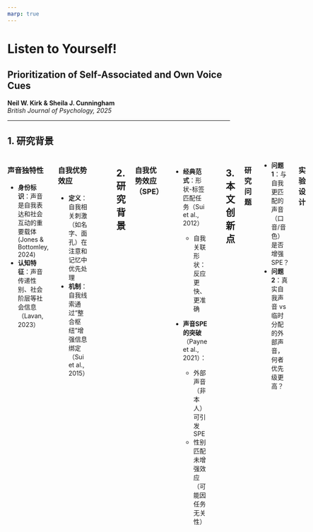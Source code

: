```yaml
---
marp: true
---
```



<!-- 标题页：纯文本保证可编辑性 -->
# **Listen to Yourself!**  
## Prioritization of Self-Associated and Own Voice Cues  
**Neil W. Kirk & Sheila J. Cunningham**  
*British Journal of Psychology, 2025*  

---
<!-- 研究背景与核心问题 -->
## 1. 研究背景  
<div class="columns">

<div>

### **声音独特性**  
- **身份标识**：声音是自我表达和社会互动的重要载体(Jones & Bottomley, 2024)
- **认知特征**：声音传递性别、社会阶层等社会信息（Lavan, 2023）
</div>

<div>

### **自我优势效应**  
- **定义**：自我相关刺激（如名字、面孔）在注意和记忆中优先处理
- **机制**：自我线索通过“整合枢纽”增强信息绑定（Sui et al., 2015）

</div>
<div>

</div>

<style>
.columns {
  display: grid;
  grid-template-columns: repeat(2,1fr);
  gap: 3rem;
}
</style>



---

<!-- 前人研究基础 -->
## 2. 研究背景  
### **自我优势效应（SPE）**  
- **经典范式**：形状-标签匹配任务（Sui et al., 2012）  
  - 自我关联形状：反应更快、更准确  
 
- **声音SPE的突破**（Payne et al., 2021）：  
  - 外部声音（非本人）可引发SPE  
  - 性别匹配未增强效应（可能因任务无关性）  

---



<!-- 当前研究创新 -->
## 3. 本文创新点  
### **研究问题**  
- **问题1**：与自我更匹配的声音（口音/音色）是否增强SPE？  
- **问题2**：真实自我声音 vs 临时分配的外部声音，何者优先级更高？  

### **实验设计**  
| 实验 | 目标 | 亮点 |  
|------|------|--------|  
| **Exp1** | 复现外部声音SPE(Payne , 2021) | 按照**开放**和**可重复**的科学的精神进行的 |  
| **Exp2** | 对比真实自我声音 vs. 临时分配声音 | 首次使用**被试本身**的声音作为刺激材料 |  

---
<!-- 实验1 -->
# 实验一 
## 研究背景
- 该实验是对 Payne et al. (2021) 实验 1 的近似复制。
- 研究使用语音匹配任务，将三种未知的外部生成自然语音分配给 **自我（Self）、朋友（Friend）、陌生人（Stranger）** 这三个身份标签。
- 主要区别：使用 **苏格兰口音**（而非英国口音）作为语音材料，以提高方言的多样性和研究的普遍性（Kirk, 2023）。
---

## 实验假设

- **听觉自我优势效应（Auditory SPE）**：
  - 受试者对标记为 **“你”（Self）** 的语音反应时间更快，识别准确率更高。
  - 对比条件：**“朋友”（Friend） 和 “陌生人”（Stranger）**。
- 为确保一致性，实验使用 **匹配受试者社交类别的语音**，即：
  - **男性苏格兰受试者**
  - **男性苏格兰口音的语音材料**

- 实验设计：  
  - 采用 **重复测量设计**，所有受试者完成所有条件：
    - **试次类型（匹配 / 不匹配）**
    - **语音身份（自我 / 朋友 / 陌生人）**
---

## 研究方法

- **被试：**
  - **35 名男性（M = 30.8岁, SD = 7.0, 范围 = 18-40）**
  - 受试者通过 **Prolific** 招募，筛选标准：
    - **年龄：18-40岁**
    - **性别：男性**
    - **国籍：苏格兰**
    - **母语：英语单语者**
    - **无听力障碍**
    - **Prolific 评分：99-100**


---
## 研究方法

- **实验材料来源：**
  - Payne et al. (2021, Exp 1) 实验框架
  - 实验材料:https://app.gorilla.sc/openmaterials/45935
- **语音刺激：**
  - 由三名男性提供语音样本
  - 语音内容：**“hello”**
  - **格式**：wav 文件，16-bit，48 kHz 采样率
  - 研究材料开放获取：https://app.gorilla.sc/openmaterials/740669
- **实验平台**：
  - **Gorilla Experiment Builder** (Anwyl-Irvine et al., 2019)

---

# 实验过程

## 1. 预实验：耳机测试
- 受试者需完成 Woods et al. (2017) 设计的 **耳机测试**：
  - 选择**音量最小的音调**，5/6 正确者可进入实验。

## 2. 语音匹配任务
- **实验任务版本**：6 种可能的语音身份分配组合
- **任务阶段：**
  1. **熟悉阶段（Familiarization Phase）**
  2. **测试阶段（Test Phase）**

---

# 熟悉阶段

- 受试者 **被动听取** 12 次 **自我、朋友、陌生人** 语音
- 试次流程：
  1. **500ms 固定十字**（中央呈现）
  2. **3000ms 语音身份标签**（YOU / FRIEND / STRANGER）
  3. **500ms 后播放 500-600ms 语音刺激**
- **指引语**：
  - **“本实验中，你将听到三种不同的声音。其中之一代表‘你’，另一个代表‘朋友’，另一个代表‘陌生人’。”**
- **时长**：约 1 分钟，直接进入测试阶段

---

# 测试阶段

- **单个试次流程：**
  1. **500ms 固定十字**
  2. **500-600ms 语音刺激**
  3. **身份标签呈现（YOU / FRIEND / STRANGER）**
  4. **受试者按键判断匹配情况**
     - **左箭头（←）= “匹配”**
     - **右箭头（→）= “不匹配”**
  5. **反馈（500ms）**
     - ✅ 绿色对勾（正确）
     - ❌ 红色叉号（错误）
     - ⏳ Too Slow （超过100ms）

---

### **实验分析**
- **数据处理**：
  - 使用 **RStudio** 进行数据处理和可视化。
  - 主要R包：
    - `kableExtra`（表格展示）； `tidyverse`（数据整理）； `ggplot2` 和 `RColorBrewer`（数据可视化）
- **统计分析**：
  - **线性混合效应模型（LMM）**；
  - 主要R包：
    - `lme4`（模型拟合）； `broom.mixed`（结果整理）； `afex`（统计分析）
  - **效应量计算**：
    - 使用 `effectsize` 计算Satterthwaite方法下的效应量。
    - 事后检验：`emmeans`（均值比较），`effsize`（Cohen’s D）。

---

### **反应时（RT）分析**
- **主要效应**：
  - 试次类型（Trial Type）：匹配（MATCH）快于不匹配（MISMATCH）。
  - 语音身份（Voice Identity）：
    - **自我（Self）** 语音的反应快于 **朋友（Friend）** 和 **陌生人（Stranger）**。
    - 朋友和陌生人之间无显著差异。
- **交互效应**：
  - 语音身份 × 试次类型 交互效应显著。
    - **匹配试次**：自我语音快于朋友和陌生人。
    - **不匹配试次**：语音身份间无显著差异。
- **结论**：SPE 在匹配试次中更明显，与视觉领域研究结果一致。

---

### **准确率（Accuracy）分析**
- **主效应**：
  - 试次类型：匹配试次的准确率高于不匹配试次。
  - 语音身份：
    - 自我语音准确率 **高于** 朋友和陌生人。
    - 朋友 vs. 陌生人无显著差异。
- **交互作用**：
  - **未达到显著水平**，说明SPE在准确率上的作用不依赖试次类型。
- **结论**：
  - 结果与Payne et al. (2021) 一致，**SPE在语音匹配任务中存在**。
  - 匹配试次的SPE效应比不匹配试次更显著。
---

---

  <!-- 实验2 -->
# 实验二 
## 研究背景
- **长期关联**的物理自我声音线索与**临时分配**的自我线索，哪个更优先？
- 先前研究表明：自我优势效应具有动态性，并受顶层注意目标调节（Golubickis & Macrae, 2023; Humphreys & Siu, 2016）。例如，Cunningham等（2022）使用点探测任务发现，当参与者被指示关注特定目标图像时，自我偏向效应会被削弱，但如果目标图像是自己的脸，则注意力偏向会增强。这表明自我偏向可以是**累加**的。
- 研究推测：当参与者的自身声音被分配为“自我”时，应该会触发最快、最准确的反应。
---
## 实验假设

- 自我优先化效应不仅与长期自我声音线索相关，而且受当前任务目标的调控。
- 具体预测：
  - 若**自我**身份被分配到**自己的声音**（Own-voice as Self），则**反应最快**且**准确率最高**。
  - 若**自我**身份被分配到**外部声音**（External voice as Self），则自我优势效应会**减弱**。

- 实验设计：  
  - 采用 **混合设计**，所有受试者完成所有条件：
    - **被试间变量**：自身声音归属（自我、朋友、陌生人）。
    - **被试内变量**：声音身份（自我、朋友、陌生人） × 试次类型（匹配、不匹配）。

---

## 研究方法

- **被试：**
  - **126 名男性（M = 30.8岁, SD = 7.0, 范围 = 18-40）**
  - 受试者通过 **Prolific** 招募，筛选标准：
    - **年龄：18-40岁**
    - **性别：男性**
    - **国籍：苏格兰**
    - **母语：英语单语者**
    - **无听力障碍**
    - **Prolific 评分：99-100**
  - 90名参与者最终完成实验（M = 31.3岁），并获得£3.00 GBP报酬。

---
## 研究方法

- **实验材料来源：**
  - Payne et al. (2021, Exp 1) 实验框架
  - 实验材料:https://app.gorilla.sc/openmaterials/45935
- **语音刺激：**
- 语音刺激来自Payne等（2021）Experiment 1的两个英国口音男性说话者（M5和M10）。
- 语音录制任务及实验任务使用 **Gorilla Experiment Builder** 进行：
  - 语音录制任务：https://app.gorilla.sc/openmaterials/417553
  - 实验任务：https://app.gorilla.sc/openmaterials/740669
- **实验平台**：
  - **Gorilla Experiment Builder** (Anwyl-Irvine et al., 2019)

---
# 实验过程
## 1. 预实验：耳机测试
- 参与者完成麦克风检测。
- 录制“hello”语音，提取两个音频样本。
## 2. 语音匹配任务
- **实验任务版本**：6 种可能的语音身份分配组合
   - 自己的声音被分配为 **Self, Friend 或 Stranger**。（另外两种会进行平衡）
- **任务阶段：**
  1. **熟悉阶段（Familiarization Phase）**
  2. **测试阶段（Test Phase）**

---

# 熟悉阶段

- 受试者 **被动听取** 12 次 **自我、朋友、陌生人** 语音
- 试次流程：
  1. **500ms 固定十字**（中央呈现）
  2. **3000ms 语音身份标签**（YOU / FRIEND / STRANGER）
  3. **500ms 后播放 500-600ms 语音刺激**
- **指引语**：
  - **“本实验中，你将听到三种不同的声音。其中之一代表‘你’，另一个代表‘朋友’，另一个代表‘陌生人’。”**
- **时长**：约 1 分钟，直接进入测试阶段

---
# 测试阶段
- **单个试次流程：**
  1. **500ms 固定十字**
  2. **500-600ms 语音刺激**
  3. **身份标签呈现（YOU / FRIEND / STRANGER）**
  4. **受试者按键判断匹配情况**
     - **左箭头（←）= “匹配”**
     - **右箭头（→）= “不匹配”**
  5. **反馈（500ms）**
     - ✅ 绿色对勾（正确）
     - ❌ 红色叉号（错误）
     - ⏳ Too Slow （超过100ms）
 
---
## **实验分析**

- 数据处理  
  - 删除了不正确的反应（9.3%的试次）和低于200ms或超过1500ms的异常值（另外0.6%试次）。
- 统计分析
  - 使用线性混合效应模型分析RT；使用一般线性混合模型分析Acc。
    - 主要自变量：自我声音分配（Self, Friend, Stranger）和声音身份（Self, Friend, Stranger）。
    - 交互效应分析：自我声音分配 × 声音身份。
  - 统计显著性水平调整：Bonferroni校正。



---
## **Matching条件下**
### **反应时（RT）分析**
- **主效应**：
  - 自我声音分配 主效应不显著（χ²(2)=3.60, *p*=0.165, *η*²=0.04）。
  - 声音身份 主效应显著（χ²(2)=131.96, *p*<.001, *η*²=0.02）。
    - Self vs Friend: *p*<.001, d=-0.30 [-0.54,-0.06]
    - Self vs Stranger: *p*<.001, d=-0.31 [-0.64,0.02]
    - Friend vs Stranger: *p*=.911, d=-0.01 [-0.28,0.26]
- **交互效应**:
  - 身份×分配交互作用显著  （χ²(4)=360.50, *p*<.001, *η*²=0.04）  

---

### **事后检验（Bonferroni校正）**
#### 自我声音分配至 SELF
- **自我** > 朋友（*p*<.001, *d*=−1.13）  
- **自我** > 陌生人（*p*<.001, *d*=−1.30）  
#### 自我声音分配至 FRIEND
- **朋友（自身声音）** > 自我（*p*=.004, *d*=.26） 
- **朋友（自身声音）** > 陌生人（*p*<.001, *d*=−0.70）  
- 自我 > 陌生人（*p*<.001, *d*=−0.49）

#### 自我声音分配至 STRANGER
- **陌生人（自身声音）** > 自我（*p*<.001, *d*=0.36）  
- **陌生人** > 朋友（*p*<.001, *d*=0.75）

---

## **Mismatching条件下**
### **反应时（RT）分析**
- **主效应**
  - 自我声音分配（自我声音分配）
    χ²(2)=6.93, *p*=.031, η²=0.07  
    - 但经α校正后组间无显著差异（*p*>.016）
  - 声音身份（Voice identity） 
    χ²(2)=2.41, *p*=.300（无显著主效应）
- **交互效应**  
  - 身份×分配交互作用显著  （χ²(4)=323.75, *p*<.001, *η*²=0.04）

---

## 事后检验（Bonferroni校正）
### 自我声音分配至SELF
- **自我** > 朋友（*p*<.001, *d*=−0.80）  
- **自我** > 陌生人（*p*<.001, *d*=−0.83）  
- 朋友 vs. 陌生人无差异（*p*=.814）

### 自我声音分配至FRIEND
- **朋友（自身声音）** > 自我（*p*<.001, *d*=0.66）  
- **朋友** > 陌生人（*p*<.001, *d*=−0.65）

### 自我声音分配至STRANGER
- **陌生人（自身声音）** > 自我（*p*<.001, *d*=0.74）  
- **陌生人** > 朋友（*p*<.001, *d*=0.83）

---

## **Matching条件下**
### **正确率（ACC）分析**
- **主效应**
  - **声音身份（Voice identity）**  
    χ²(2)=26.32, *p*<.001  
    - 自我 > 朋友（*p*=.015, *d*=0.01）  
    - 自我 > 陌生人（*p*<.001, *d*=0.21）  
    - 朋友 > 陌生人（*p*=.004, *d*=0.20）
  - **自我声音分配（Own-voice assignment）**  
    χ²(2)=2.46, *p*=.292（无显著效应）
- **交互效应** 
  - 身份×分配交互作用显著  （ χ²(4)=177.07, *p*<.001 ） 

---

## 事后检验（Bonferroni校正）

### 分配至SELF
- **自我** > 朋友（*p*<.001, *d*=0.89）  
- **自我** > 陌生人（*p*<.001, *d*=1.24）  
- 朋友 > 陌生人（*p*<.001, *d*=0.40）

### 分配至FRIEND
- **朋友** > 自我（*p*=.001, *d*=−0.51）  
- **朋友** > 陌生人（*p*<.001, *d*=0.55）

### 分配至STRANGER
- **陌生人** > 自我（*p*<.001, *d*=−0.59）  
- **陌生人** > 朋友（*p*=.002, *d*=−0.31）

---

## **Mismatching条件下**
### **正确率（ACC）分析**
- **主效应解析**
  - **声音身份（Voice identity）**  
    χ²(2)=13.03, *p*=.001  
    - 自我 > 朋友（*p*<.001, *d*=0.14）  
    - 自我 > 陌生人（*p*=.012, *d*=0.04） [ 朋友 vs. 陌生人无差异（*p*=.251）]
  - **自我声音分配（Own-voice assignment）**  
    χ²(2)=1.30, *p*=.522（无显著效应）
- **交互效应**
  - 分配×身份交互作用显著 （ χ²(4)=303.39, *p*<.001 ） 

---

## 事后检验（Bonferroni校正）
### 分配至SELF
- **自我** > 朋友（*p*<.001, *d*=1.19）  
- **自我** > 陌生人（*p*<.001, *d*=1.26）  
- 朋友 vs. 陌生人无差异（*p*=.747）

### 分配至FRIEND
- **朋友** > 自我（*p*<.001, *d*=−0.88）  
- **朋友** > 陌生人（*p*<.001, *d*=0.67）

### 分配至STRANGER
- **陌生人** > 自我（*p*<.001, *d*=−0.68）  
- **陌生人** > 朋友（*p*<.001, *d*=−1.03）
